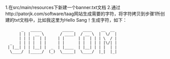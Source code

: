 1.在src/main/resources下新建一个banner.txt文档 
2.通过http://patorjk.com/software/taag网站生成需要的字符，将字符拷贝到步骤1所创建的txt文档中，比如我这里为Hello Sang！生成字符，如下：
```
       _   _____         _____    ____    __  __
      | | |  __ \       / ____|  / __ \  |  \/  |
      | | | |  | |     | |      | |  | | | \  / |
  _   | | | |  | |     | |      | |  | | | |\/| |
 | |__| | | |__| |  _  | |____  | |__| | | |  | |
  \____/  |_____/  (_)  \_____|  \____/  |_|  |_|

```